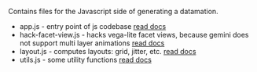 Contains files for the Javascript side of generating a datamation.

* app.js - entry point of js codebase [read docs](https://github.com/microsoft/datamations/blob/gio/js-docs/inst/htmlwidgets/js/docs/app.js.md)
* hack-facet-view.js - hacks vega-lite facet views, because gemini does not support multi layer animations [read docs](https://github.com/microsoft/datamations/blob/gio/js-docs/inst/htmlwidgets/js/docs/hack-facet-view.js.md)
* layout.js - computes layouts: grid, jitter, etc. [read docs](https://github.com/microsoft/datamations/blob/gio/js-docs/inst/htmlwidgets/js/docs/layout.js.md)
* utils.js - some utility functions [read docs](https://github.com/microsoft/datamations/blob/gio/js-docs/inst/htmlwidgets/js/docs/utils.js.md)
